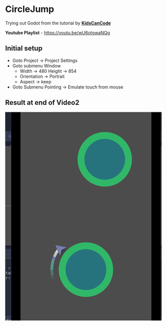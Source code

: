 # CircleJump
Trying out Godot from the tutorial by **[KidsCanCode](https://www.youtube.com/channel/UCNaPQ5uLX5iIEHUCLmfAgKg)** 

**Youtube Playlist** - https://youtu.be/wU6otgwaNQg

## Initial setup

* Goto Project -> Project Settings
* Goto submenu Window 
	* Width -> 480 Height -> 854 
	* Orientation -> Portrait
	* Aspect -> keep
* Goto Submenu Pointing -> Emulate touch from mouse

## Result at end of Video2
![](Video2.gif)
